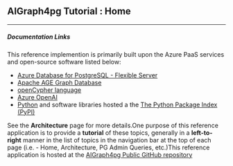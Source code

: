 ## AIGraph4pg Tutorial : Home

---

##### Documentation Links

This reference implemention is primarily built upon the Azure PaaS services
and open-source software listed below:

* [Azure Database for PostgreSQL - Flexible Server](https://learn.microsoft.com/en-us/azure/postgresql/)
* [Apache AGE Graph Database](https://age.apache.org/)
* [openCypher language](https://opencypher.org/)
* [Azure OpenAI](https://learn.microsoft.com/en-us/azure/ai-services/openai/)
* [Python](https://www.python.org/)
  and software libraries hosted a the
  [The Python Package Index (PyPI)](https://pypi.org/)

See the **Architecture** page for more details.One purpose of this reference application is to provide a **tutorial**
of these topics, generally in a **left-to-right** manner
in the list of topics in the navigation bar at the top of each page
(i.e. - Home, Architecture, PG Admin Queries, etc.)This reference application is hosted at the
[AIGraph4pg Public GitHub repository](https://github.com/cjoakim/AIGraph4pgPrivate)
